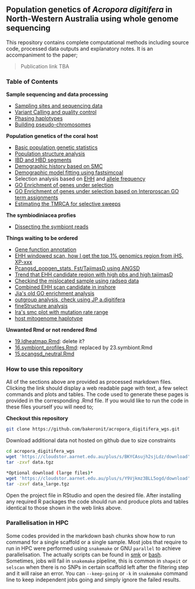 ## Population genetics of *Acropora digitifera* in North-Western Australia using whole genome sequencing

This repository contains complete computational methods including source code, processed data outputs and explanatory notes.  It is an accompaniment to the paper;

> Publication link TBA


### Table of Contents

**Sample sequencing and data processing**
- [Sampling sites and sequencing data](01.sample_information.md)
- [Variant Calling and quality control](02.quality_control.md)
- [Phasing haplotypes](03.phasing.md)
- [Building pseudo-chromosomes](x30.ragtag_scaffolding.md)

**Population genetics of the coral host**
- [Basic population genetic statistics](04.popgen_stats.md)
- [Population structure analysis](05.population_structure.md)
- [IBD and HBD segments](06.ibd_hbd.md)
- [Demographic history based on SMC](07.demographic_history.md)
- [Demographic model fitting using fastsimcoal](22a.fastsimcoal_fitting.md)
- Selection analysis based on [EHH](08.ehh_stats.md) and [allele frequency](12.pcangsd_selection.md)
- [GO Enrichment of genes under selection](11.GO_enrichment.md)
- [GO Enrichment of genes under selection based on Interproscan GO term assignments](x40.GO_ipr_enrichment.md)
- [Estimating the TMRCA for selective sweeps](17.dating_the_selection.md)

**The symbiodiniacea profies**
- [Dissecting the symbiont reads](23.symbionts.md)

**Things waiting to be ordered**
- [Gene function annotation](09.annotate_genes.md)
- [EHH windowed scan, how I get the top 1% genomics region from iHS, XP-xxx](10.identify_selective_genomic_windows.md)
- [Pcangsd_popgen_stats, Fst/TajimasD using ANGSD](13.popgen_stats_angsd.md)
- [Trend that EHH candidate region with high pbs and high tajimasD](14.ehh_pbs_pcangsd.md)
- [Checkind the mislocated sample using radseq data](18.radseq_check.md)
- [Combined EHH scan candidate in inshore](20.inshore_candidate_genes.md)
- [Jia's old GO enrichment analysis](21.functional_enrichment.md)
- [outgroup analysis, check using JP a.digitifera](x10.outgroup_analysis.md)
- [fineStructure analysis](x20.finestructure.md)
- [Ira's smc plot with mutation rate range](x50.smc_files.md)
- [host mitogenome haplotype](24.host_mitogenome.md)

**Unwanted Rmd or not rendered Rmd**
- [19.ldheatmap.Rmd](19.ldheatmap.Rmd): delete it?
- [16.symbiont_profiles.Rmd](16.symbiont_profiles.Rmd): replaced by 23.symbiont.Rmd
- [15.pcangsd_neutral.Rmd](15.pcangsd_neutral.Rmd)

### How to use this repository
All of the sections above are provided as processed markdown files. Clicking the link should display a web readable page with text, a few select commands and plots and tables. The code used to generate these pages is provided in the corresponding .Rmd file. If you would like to run the code in these files yourself you will need to;

**Checkout this repository**

```bash
git clone https://github.com/bakeronit/acropora_digitifera_wgs.git
```

Download additional data not hosted on github due to size constraints

```bash
cd acropora_digitifera_wgs
wget 'https://cloudstor.aarnet.edu.au/plus/s/BKYCAsujh2sjLdz/download' -O data.tgz
tar -zxvf data.tgz 

*Optional download (large files)*
wget 'https://cloudstor.aarnet.edu.au/plus/s/Y9Vjkmz3BLL5ogd/download' -O data_large.tgz
tar -zxvf data_large.tgz 
```

Open the project file in RStudio and open the desired file. After installing any required R packages the code should run and produce plots and tables identical to those shown in the web links above.

### Parallelisation in HPC
Some codes provided in the markdown bash chunks show how to run command for a single scaffold or a single sample. Most jobs that require to run in HPC were performed using `snakemake` or GNU `parallel` to achieve parallelisation. The actually scripts can be found in [smk](scripts/smk) or [bash](scripts/bash). Sometimes, jobs will fail in `snakemake` pipeline, this is common in `shapeit` or `selscan` when there is no SNPs in certain scaffold left after the filtering step and it will raise an error. You can `--keep-going` or `-k` in `snakemake` command line to keep independent jobs going and simply ignore the failed results.
